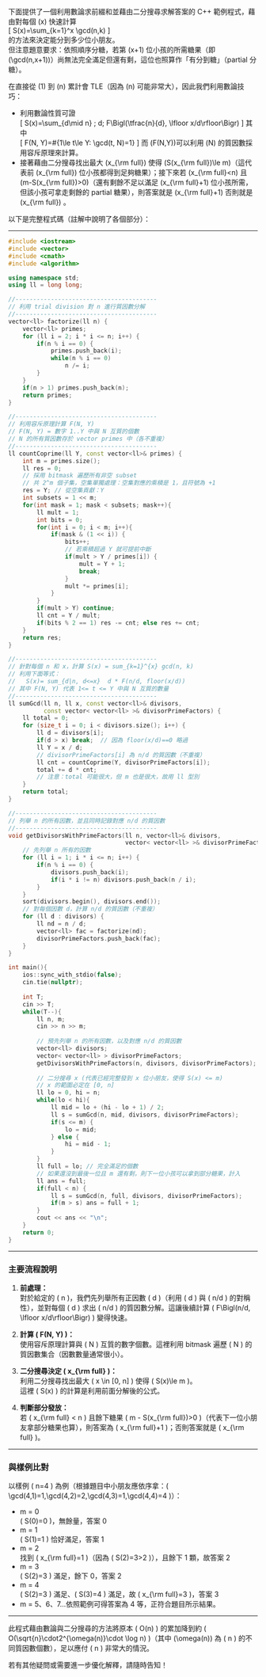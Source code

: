 下面提供了一個利用數論求前綴和並藉由二分搜尋求解答案的 C++ 範例程式，藉由對每個 \(x\) 快速計算  
\[
S(x)=\sum_{k=1}^x \gcd(n,k)
\]  
的方法來決定能分到多少位小朋友。  
但注意題意要求：依照順序分糖，若第 \(x+1\) 位小孩的所需糖果（即 \(\gcd(n,x+1)\)）尚無法完全滿足但還有剩，這位也照算作「有分到糖」（partial 分糖）。  

在直接從 \(1\) 到 \(n\) 累計會 TLE（因為 \(n\) 可能非常大），因此我們利用數論技巧：  
- 利用數論性質可證  
  \[
  S(x)=\sum_{d\mid n} \; d\; F\Bigl(\tfrac{n}{d}, \lfloor x/d\rfloor\Bigr)
  \]
  其中  
  \[
  F(N, Y)=\#\{1\le t\le Y: \gcd(t, N)=1\}
  \]
  而 \(F(N,Y)\)可以利用 \(N\) 的質因數採用容斥原理來計算。  
- 接著藉由二分搜尋找出最大 \(x_{\rm full}\) 使得 \(S(x_{\rm full})\le m\)（這代表前 \(x_{\rm full}\) 位小孩都得到足夠糖果）；接下來若 \(x_{\rm full}<n\) 且 \(m-S(x_{\rm full})>0\)（還有剩餘不足以滿足 \(x_{\rm full}+1\) 位小孩所需，但該小孩可拿走剩餘的 partial 糖果），則答案就是 \(x_{\rm full}+1\) 否則就是 \(x_{\rm full}\) 。

以下是完整程式碼（註解中說明了各個部分）： 

---

```cpp
#include <iostream>
#include <vector>
#include <cmath>
#include <algorithm>

using namespace std;
using ll = long long;

//----------------------------------------
// 利用 trial division 對 n 進行質因數分解
//----------------------------------------
vector<ll> factorize(ll n) {
    vector<ll> primes;
    for (ll i = 2; i * i <= n; i++) {
        if(n % i == 0) {
            primes.push_back(i);
            while(n % i == 0)
                n /= i;
        }
    }
    if(n > 1) primes.push_back(n);
    return primes;
}

//----------------------------------------
// 利用容斥原理計算 F(N, Y)
// F(N, Y) = 數字 1..Y 中與 N 互質的個數  
// N 的所有質因數存於 vector primes 中（各不重複）
//----------------------------------------
ll countCoprime(ll Y, const vector<ll>& primes) {
    int m = primes.size();
    ll res = 0;
    // 採用 bitmask 遍歷所有非空 subset
    // 共 2^m 個子集，空集單獨處理：空集對應的乘積是 1，且符號為 +1
    res = Y; // 從空集貢獻：Y
    int subsets = 1 << m;
    for(int mask = 1; mask < subsets; mask++){
        ll mult = 1;
        int bits = 0;
        for(int i = 0; i < m; i++){
            if(mask & (1 << i)) {
                bits++;
                // 若乘積超過 Y 就可提前中斷
                if(mult > Y / primes[i]) { 
                    mult = Y + 1;
                    break;
                }
                mult *= primes[i];
            }
        }
        if(mult > Y) continue;
        ll cnt = Y / mult;
        if(bits % 2 == 1) res -= cnt; else res += cnt;
    }
    return res;
}

//----------------------------------------
// 針對每個 n 和 x，計算 S(x) = sum_{k=1}^{x} gcd(n, k)
// 利用下面等式：
//   S(x)= sum_{d|n, d<=x}  d * F(n/d, floor(x/d))
// 其中 F(N, Y) 代表 1<= t <= Y 中與 N 互質的數量
//----------------------------------------
ll sumGcd(ll n, ll x, const vector<ll>& divisors, 
          const vector< vector<ll> >& divisorPrimeFactors) {
    ll total = 0;
    for (size_t i = 0; i < divisors.size(); i++) {
        ll d = divisors[i];
        if(d > x) break;  // 因為 floor(x/d)==0 略過
        ll Y = x / d;
        // divisorPrimeFactors[i] 為 n/d 的質因數（不重複）
        ll cnt = countCoprime(Y, divisorPrimeFactors[i]);
        total += d * cnt;
        // 注意：total 可能很大，但 m 也是很大，故用 ll 型別
    }
    return total;
}

//----------------------------------------
// 列舉 n 的所有因數，並且同時記錄對應 n/d 的質因數  
//----------------------------------------
void getDivisorsWithPrimeFactors(ll n, vector<ll>& divisors, 
                                 vector< vector<ll> >& divisorPrimeFactors) {
    // 先列舉 n 所有的因數
    for (ll i = 1; i * i <= n; i++) {
        if(n % i == 0) {
            divisors.push_back(i);
            if(i * i != n) divisors.push_back(n / i);
        }
    }
    sort(divisors.begin(), divisors.end());
    // 對每個因數 d，計算 n/d 的質因數（不重複）
    for (ll d : divisors) {
        ll nd = n / d;
        vector<ll> fac = factorize(nd);
        divisorPrimeFactors.push_back(fac);
    }
}

int main(){
    ios::sync_with_stdio(false);
    cin.tie(nullptr);
    
    int T;
    cin >> T;
    while(T--){
        ll n, m;
        cin >> n >> m;
        
        // 預先列舉 n 的所有因數，以及對應 n/d 的質因數
        vector<ll> divisors;
        vector< vector<ll> > divisorPrimeFactors;
        getDivisorsWithPrimeFactors(n, divisors, divisorPrimeFactors);
        
        // 二分搜尋 x (代表已經完整發到 x 位小朋友，使得 S(x) <= m)
        // x 的範圍必定在 [0, n]
        ll lo = 0, hi = n;
        while(lo < hi){
            ll mid = lo + (hi - lo + 1) / 2;
            ll s = sumGcd(n, mid, divisors, divisorPrimeFactors);
            if(s <= m) {
                lo = mid;
            } else {
                hi = mid - 1;
            }
        }
        ll full = lo; // 完全滿足的個數
        // 如果還沒到最後一位且 m 還有剩，則下一位小孩可以拿到部分糖果，計入
        ll ans = full;
        if(full < n) {
            ll s = sumGcd(n, full, divisors, divisorPrimeFactors);
            if(m > s) ans = full + 1;
        }
        cout << ans << "\n";
    }
    return 0;
}
```

---

### 主要流程說明

1. **前處理：**  
   對於給定的 \( n \)，我們先列舉所有正因數 \( d \)（利用 \( d \) 與 \( n/d \) 的對稱性），並對每個 \( d \) 求出 \( n/d \) 的質因數分解。這讓後續計算 \( F\Bigl(n/d, \lfloor x/d\rfloor\Bigr) \) 變得快速。

2. **計算 \( F(N, Y) \)：**  
   使用容斥原理計算與 \( N \) 互質的數字個數。這裡利用 bitmask 遍歷 \( N \) 的質因數集合（因數數量通常很小）。

3. **二分搜尋決定 \( x_{\rm full} \)：**  
   利用二分搜尋找出最大 \( x \in [0, n] \) 使得 \( S(x)\le m \)。  
   這裡 \( S(x) \) 的計算是利用前面分解後的公式。

4. **判斷部分發放：**  
   若 \( x_{\rm full} < n \) 且餘下糖果 \( m - S(x_{\rm full})>0 \)（代表下一位小朋友拿部分糖果也算），則答案為 \( x_{\rm full}+1 \)；否則答案就是 \( x_{\rm full} \)。

---

### 與樣例比對

以樣例 \( n=4 \) 為例（根據題目中小朋友應依序拿：\( \gcd(4,1)=1,\gcd(4,2)=2,\gcd(4,3)=1,\gcd(4,4)=4 \)）：  
- m = 0  
  \( S(0)=0 \)，無餘量，答案 0  
- m = 1  
  \( S(1)=1 \) 恰好滿足，答案 1  
- m = 2  
  找到 \( x_{\rm full}=1 \)（因為 \( S(2)=3>2 \)），且餘下 1 顆，故答案 2  
- m = 3  
  \( S(2)=3 \) 滿足，餘下 0，答案 2  
- m = 4  
  \( S(2)=3 \) 滿足、\( S(3)=4 \) 滿足，故 \( x_{\rm full}=3 \)，答案 3  
- m = 5、6、7…依照範例可得答案為 4 等，正符合題目所示結果。

---

此程式藉由數論與二分搜尋的方法將原本 \( O(n) \) 的累加降到約 \( O(\sqrt{n}\cdot2^{\omega(n)}\cdot \log n) \)（其中 \(\omega(n)\) 為 \( n \) 的不同質因數個數），足以應付 \( n \) 非常大的情況。

若有其他疑問或需要進一步優化解釋，請隨時告知！